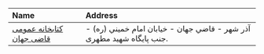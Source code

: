| Name                                                                                       | Address                                                               |
|:-------------------------------------------------------------------------------------------|:----------------------------------------------------------------------|
| [كتابخانه عمومی قاضی جهان](https://lib.ir/fa/library/316/كتابخانه-عمومی-قاضی-جهان/search/) | آذر شهر - قاضي جهان - خيابان امام خميني (ره) - جنب پايگاه شهيد مطهرى. |